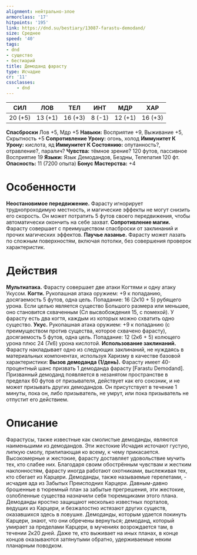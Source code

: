 ```yaml
---
alignment: нейтрально-злое
armorclass: '17'
hitpoints: '195'
link: https://dnd.su/bestiary/13087-farastu-demodand/
size: Среднее
speed: '40'
tags:
- dnd
- существо
- бестиарий
title: Демоданд фарасту
type: Исчадие
cr: '11'
cssclasses:
    - dnd
---
```



| СИЛ | ЛОВ | ТЕЛ | ИНТ | МДР | ХАР |
|---|---|---|---|---|---|
| 20 (+5) | 13 (+1) | 16 (+3) | 8 (-1) | 12 (+1) | 16 (+3) |
**Спасброски** Лов +5, Мдр +5
**Навыки:** Восприятие +9, Выживание +5, Скрытность +5
**Сопротивление Урону:** огонь, холод
**Иммунитет К Урону:** кислота, яд
**Иммунитет К Состоянию:** опутанность?, отравление?, паралич?
**Чувства:** тёмное зрение? 120 футов, пассивное Восприятие 19
**Языки:** Язык Демодандов, Бездны, Телепатия 120 фт.
**Опасность:** 11 (7200 опыта)
**Бонус Мастерства:** +4


# Особенности
**Неостановимое передвижение.** Фарасту игнорирует труднопроходимую местность, и магические эффекты не могут снизить его скорость. Он может потратить 5 футов своего передвижения, чтобы автоматически окончить на себе захват.
**Сопротивление магии.** Фарасту совершает с преимуществом спасброски от заклинаний и прочих магических эффектов.
**Паучье лазанье.** Фарасту может лазать по сложным поверхностям, включая потолки, без совершения проверок характеристик.


# Действия
**Мультиатака.** Фарасту совершает две атаки Когтями и одну атаку Укусом.
**Когти.** Рукопашная атака оружием: +9 к попаданию, досягаемость 5 футов, одна цель. Попадание: 16 (2к10 + 5) рубящего урона. Если целью является существо Большого размера или меньшее, оно становится схваченным (Сл высвобождения 15, с помехой). У фарасту есть два когтя, каждым из которых можно схватить одно существо.
**Укус.** Рукопашная атака оружием: +9 к попаданию (с преимуществом против существа, которое схвачено фарасту), досягаемость 5 футов, одна цель. Попадание: 12 (2к6 + 5) колющего урона плюс 24 (7к6) урона кислотой.
**Использование заклинаний.** Фарасту накладывает одно из следующих заклинаний, не нуждаясь в материальных компонентах, используя Харизму в качестве базовой характеристики:
**Вызов демоданда (1/день).** Фарасту имеет 40-процентный шанс призвать 1 демоданда фарасту [Farastu Demodand]. Призванный демоданд появляется в незанятом пространстве в пределах 60 футов от призывателя, действует как его союзник, и не может призывать других демодандов. Он присутствует в течение 1 минуты, пока он, либо призыватель, не умрут, или пока призыватель не отпустит его действием.


# Описание
Фарастусы, также известные как смолистые демоданды, являются наименьшими из демодандов. Эти жестокие Исчадия источают густую, липкую смолу, прилипающая ко всему, к чему прикасается. Высокомерные и жестокие, фарасту доставляет удовольствие мучить тех, кто слабее них. Благодаря своим обострённым чувствам и жестким наклонностям, фарасту иногда работают охотниками, выслеживая тех, кто сбегает из Карцери.   Демоданды, также называемые герелетами, - исчадия ада из Забытых Преисподних Карцери. Давным-давно брошенные в тюремный план за забытые прегрешения, эти жестокие, озлобленные существа назначили себя тюремщиками этого плана. Демоданды яростно защищают несколько известных порталов, ведущих из Карцери, и безжалостно истязают других существ, оказавшихся здесь в ловушке. Демоданды, которым удается покинуть Карцери, знают, что они обречены вернуться; демоданд, который умирает за пределами Карцери, в мучениях возрождается там, в течении 2к20 дней. Даже те, кто выживает на иных планах, в конце концов оказываются затянутыми обратно, удерживаемые неким планарным поводком.